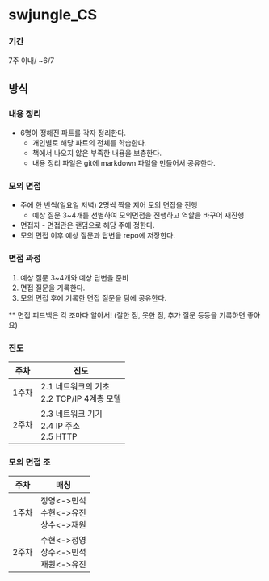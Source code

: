 # swjungle_CS
### 기간

7주 이내/ ~6/7

## 방식

### 내용 정리
- 6명이 정해진 파트를 각자 정리한다.
    - 개인별로 해당 파트의 전체를 학습한다.
    - 책에서 나오지 않은 부족한 내용을 보충한다.
    - 내용 정리 파일은 git에 markdown 파일을 만들어서 공유한다.

### 모의 면접
- 주에 한 번씩(일요일 저녁) 2명씩 짝을 지어 모의 면접을 진행
    - 예상 질문 3~4개를 선별하여 모의면접을 진행하고 역할을 바꾸어 재진행
- 면접자 - 면접관은 랜덤으로 해당 주에 정한다.
- 모의 면접 이후 예상 질문과 답변을 repo에 저장한다.

### 면접 과정
1. 예상 질문 3~4개와 예상 답변을 준비
2. 면접 질문을 기록한다.
3. 모의 면접 후에 기록한 면접 질문을 팀에 공유한다.

** 면접 피드백은 각 조마다 알아서! (잘한 점, 못한 점, 추가 질문 등등을 기록하면 좋아요)

### 진도
|주차|진도|
|---|---|
|1주차|2.1 네트워크의 기초<br>2.2 TCP/IP 4계층 모델|
|2주차|2.3 네트워크 기기<br>2.4 IP 주소<br>2.5 HTTP|


### 모의 면접 조
|주차|매칭|
|---|---|
|1주차|정영<->민석<br>수현<->유진<br>상수<->재원
|2주차|수현<->정영<br>상수<->민석<br>재원<->유진
